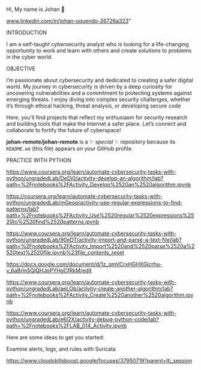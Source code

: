 Hi, My name is Johan 👋

www.linkedin.com/in/johan-oquendo-26726a323"


INTRODUCTION

I am a self-taught cybersecurity analyst who is looking for a life-changing opportunity to work and learn with others and create solutions to problems
in the cyber world. 

OBJECTIVE

I’m passionate about cybersecurity and dedicated to creating a safer digital world. My journey in cybersecurity is driven by a deep curiosity for uncovering vulnerabilities and a commitment to protecting systems against emerging threats. I enjoy diving into complex security challenges, whether it’s through ethical hacking, threat analysis, or developing secure code

Here, you'll find projects that reflect my enthusiasm for security research and building tools that make the Internet a safer place. Let’s connect and collaborate to fortify the future of cyberspace!


**johan-remote/johan-remote** is a ✨ _special_ ✨ repository because its `README.md` (this file) appears on your GitHub profile.


PRACTICE WITH PYTHON


https://www.coursera.org/learn/automate-cybersecurity-tasks-with-python/ungradedLab/DeDj0/activity-develop-an-algorithm/lab?path=%2Fnotebooks%2FActivity_Develop%2520an%2520algorithm.ipynb

https://coursera.org/learn/automate-cybersecurity-tasks-with-python/ungradedLab/mGeoq/activity-use-regular-expressions-to-find-patterns/lab?path=%2Fnotebooks%2FActivity_Use%2520regular%2520expressions%2520to%2520find%2520patterns.ipynb

https://www.coursera.org/learn/automate-cybersecurity-tasks-with-python/ungradedLab/90eDT/activity-import-and-parse-a-text-file/lab?path=%2Fnotebooks%2FActivity_Import%2520and%2520parse%2520a%2520text%2520file.ipynb%23file_contents_reset

https://docs.google.com/document/d/1z_gmVCrxHGHXGjcrhu-v_6aBrln5QlQHJpPYHgCfRkM/edit 

https://www.coursera.org/learn/automate-cybersecurity-tasks-with-python/ungradedLab/aeLOb/activity-create-another-algorithm/lab?path=%2Fnotebooks%2FActivity_Create%2520another%2520algorithm.ipynb

https://www.coursera.org/learn/automate-cybersecurity-tasks-with-python/ungradedLab/e6l2X/activity-debug-python-code/lab?path=%2Fnotebooks%2FLAB_014_Activity.ipynb 

Here are some ideas to get you started:

Examine alerts, logs, and rules with Suricata


https://www.cloudskillsboost.google/focuses/37950719?parent=lti_session 


